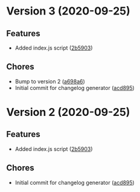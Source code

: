 # Version 3 (2020-09-25)

## Features
* Added index.js script ([2b5903](https://github.com/jackyef/changelog-generator/commit/2b5903a9b775411a104c62a4d1d42b1d0775e57e))

## Chores
* Bump to version 2 ([a698a6](https://github.com/jackyef/changelog-generator/commit/a698a6a363e06082e2639b57bf554b48f0757443))
* Initial commit for changelog generator ([acd895](https://github.com/jackyef/changelog-generator/commit/acd89500aed6ec465af79fffa6d5f6bb2ad60711))

# Version 2 (2020-09-25)

## Features
* Added index.js script ([2b5903](https://github.com/jackyef/changelog-generator/commit/2b5903a9b775411a104c62a4d1d42b1d0775e57e))

## Chores
* Initial commit for changelog generator ([acd895](https://github.com/jackyef/changelog-generator/commit/acd89500aed6ec465af79fffa6d5f6bb2ad60711))


